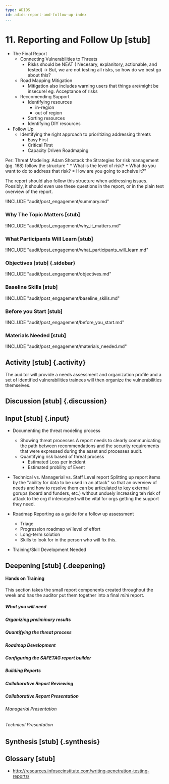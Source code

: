 ```yaml
---
type: ADIDS
id: adids-report-and-follow-up-index
...
```


# 11. Reporting and Follow Up  [stub]

<!-- ![](content/images/reporting.png "") -->

  * The Final Report
    * Connecting Vulnerabilities to Threats
	  * Risks should be NEAT ( Necesary, explanitory, actionable, and tested) -> But, we are not testing all risks, so how do we best go about this?
    * Road Mapping Mitigation
	  * Mitigation also includes warning users that things are/might be insecure! eg. Acceptance of risks
    * Reccomending Support
	  * Identifying resources
		* in-region
		* out of region
	  * Sorting resources
	  * Identifying DIY resources
  * Follow Up
    * Identifying the right approach to prioritizing addressing threats
	  * Easy First
	  * Critical First
	  * Capacity Driven Roadmaping

Per: Threat Modeling: Adam Shostack the Strategies for risk management (pg. 168) follow the structure
"	* What is the level of risk?
	* What do you want to do to address that risk?
	* How are you going to acheive it?"

The report should also follow this structure when addressing issues. Possibly, it should even use these questions in the report, or in the plain text overview of the report.


!INCLUDE "audit/post_engagement/summary.md"

### Why The Topic Matters [stub]

!INCLUDE "audit/post_engagement/why_it_matters.md"

### What Participants Will Learn [stub]

!INCLUDE "audit/post_engagement/what_participants_will_learn.md"

### Objectives [stub] {.sidebar}

!INCLUDE "audit/post_engagement/objectives.md"

### Baseline Skills [stub]

!INCLUDE "audit/post_engagement/baseline_skills.md"

### Before you Start [stub]

<?trainer resources?>
!INCLUDE "audit/post_engagement/before_you_start.md"

### Materials Needed [stub]

!INCLUDE "audit/post_engagement/materials_needed.md"

## Activity [stub] {.activity}

The auditor will provide a needs assessment and organization profile and a set of identified vulnerabilities trainees will then organize the vulnerabilities themselves. 


## Discussion [stub] {.discussion}


## Input [stub] {.input}

<?This is usually the lecture part of the session. The trainer presents on issues, sub-topics and more advanced concepts related to focus of the session.?>

  * Documenting the threat modeling process
    * Showing threat processes
	A report needs to clearly communicating the path between recommendations and the security requirements that were expressed during the asset and processes audit.
	* Quantifying risk based of threat process
	  * Estimated Loss per incident
	  * Estimated probility of Event
  * Technical vs. Managerial vs. Staff Level report
  Splitting up report items by the "ability for data to be used in an attack" so that an overview of needs and how to resolve them can be articulated to key external gorups (board and funders, etc.) without unduely increasing teh risk of attack to the org if intercepted will be vital for orgs getting the support they need.

  * Roadmap
  Reporting as a guide for a follow up assessment
    * Triage
	* Progression roadmap w/ level of effort
	* Long-term solution
	* Skills to look for in the person who will fix this.
  * Training/Skill Development Needed

## Deepening [stub] {.deepening}

<?This is the the hands-on segment of a session. The deepening will consist of a live experiment with a tool using existing data that has been already parsed, unparsed data, and an oppourtunity to capture live data from a static target and the housing training organization using the tool.?>

#### Hands on Training

<?Hands-on training on various components of the tool. This will be a moderately collaborative segment where the trainees will have documentation and be encouraged to explore the tool.?>

This section takes the small report components created throughout the week and has the auditor put them together into a final *mini* report.


##### What you will need

##### Organizing preliminary results

##### Quantifying the threat process

##### Roadmap Development

##### Configuring the SAFETAG report builder

##### Building Reports

##### Collaborative Report Reviewing

##### Collaborative Report Presentation

###### Managerial Presentation

###### Technical Presentation


## Synthesis [stub] {.synthesis}

<?A good training habit is to always summarize the session. Talk about what happened in the session, some of the results of the discussion, what issues were discussed, what solutions were made, and give some more time for participants to ask more questions before the session is closed.?>


## Glossary [stub]

  * http://resources.infosecinstitute.com/writing-penetration-testing-reports/
